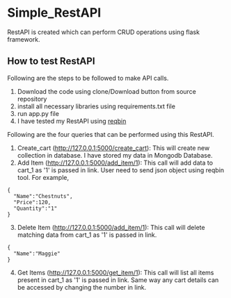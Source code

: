 # Simple_RestAPI
RestAPI is created which can perform CRUD operations using flask framework.

## How to test RestAPI
Following are the steps to be followed to make API calls.

1. Download the code using clone/Download button from source repository
2. install all necessary libraries using requirements.txt file
3. run app.py file
4. I have tested my RestAPI using [reqbin](https://reqbin.com/)

Following are the four queries that can be performed using this RestAPI.
1. Create_cart (http://127.0.0.1:5000/create_cart): This will create new collection in database. I have stored my data in Mongodb Database.
2. Add Item (http://127.0.0.1:5000/add_item/1): This call will add data to cart_1 as '1' is passed in link. User need to send json object using reqbin tool.
For example, 
```
{
  "Name":"Chestnuts",
  "Price":120,
  "Quantity":"1"
}

```
3. Delete Item (http://127.0.0.1:5000/add_item/1): This call will delete matching data from cart_1 as '1' is passed in link. 
```
{
  "Name":"Maggie"
}
```
4. Get Items (http://127.0.0.1:5000/get_item/1): This call will list all items present in cart_1 as '1' is passed in link. Same way any cart details can be accessed by changing the number in link.

